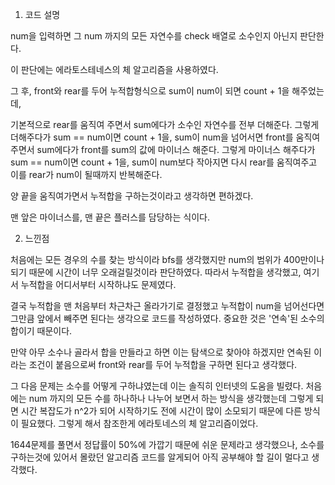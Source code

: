 1. 코드 설명

num을 입력하면 그 num 까지의 모든 자연수를 check 배열로 소수인지 아닌지 판단한다.

이 판단에는 에라토스테네스의 체 알고리즘을 사용하였다.

그 후, front와 rear를 두어 누적합형식으로 sum이 num이 되면 count + 1을 해주었는데,

기본적으로 rear를 움직여 주면서 sum에다가 소수인 자연수를 전부 더해준다. 그렇게 더해주다가 sum == num이면 count + 1을, sum이 num을 넘어서면 front를 움직여 주면서 sum에다가 front를 sum의 값에 마이너스 해준다. 그렇게 마이너스 해주다가 sum == num이면 count + 1을, sum이 num보다 작아지면 다시 rear를 움직여주고 이를 rear가 num이 될때까지 반복해준다.

양 끝을 움직여가면서 누적합을 구하는것이라고 생각하면 편하겠다.

맨 앞은 마이너스를, 맨 끝은 플러스를 담당하는 식이다.

2. 느낀점

처음에는 모든 경우의 수를 찾는 방식이라 bfs를 생각했지만 num의 범위가 400만이나 되기 때문에 시간이 너무 오래걸릴것이라 판단하였다. 따라서 누적합을 생각했고, 여기서 누적합을 어디서부터 시작하냐도 문제였다.

결국 누적합을 맨 처음부터 차근차근 올라가기로 결정했고 누적합이 num을 넘어선다면 그만큼 앞에서 빼주면 된다는 생각으로 코드를 작성하였다. 중요한 것은 '연속'된 소수의 합이기 때문이다.

만약 아무 소수나 골라서 합을 만들라고 하면 이는 탐색으로 찾아야 하겠지만 연속된 이라는 조건이 붙음으로써 front와 rear를 두어 누적합을 구하면 된다고 생각했다.

그 다음 문제는 소수를 어떻게 구하냐였는데 이는 솔직히 인터넷의 도움을 빌렸다. 처음에는 num 까지의 모든 수를 하나하나 나누어 보면서 하는 방식을 생각했는데 그렇게 되면 시간 복잡도가 n^2가 되어 시작하기도 전에 시간이 많이 소모되기 때문에 다른 방식이 필요했다. 그렇게 해서 참조한게 에라토네스의 체 알고리즘이었다.

1644문제를 풀면서 정답률이 50%에 가깝기 때문에 쉬운 문제라고 생각했으나, 소수를 구하는것에 있어서 몰랐던 알고리즘 코드를 알게되어 아직 공부해야 할 길이 멀다고 생각했다.